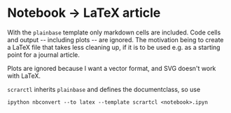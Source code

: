 # Notebook -> LaTeX article

With the `plainbase` template only markdown cells are included.
Code cells and output -- including plots -- are ignored.
The motivation being to create a LaTeX file that takes less cleaning up,
if it is to be used e.g. as a starting point for a journal article.

Plots are ignored because I want a vector format, and SVG doesn't work with LaTeX.


`scrarctl` inherits `plainbase` and defines the documentclass, so use

    ipython nbconvert --to latex --template scrartcl <notebook>.ipyn

